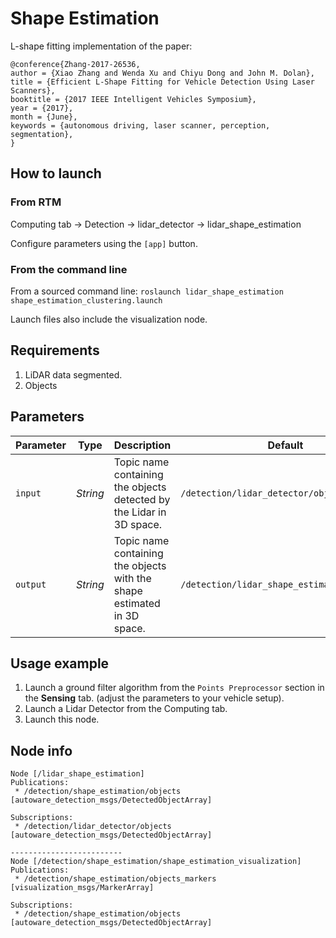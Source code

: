 # Shape Estimation

L-shape fitting implementation of the paper:
```
@conference{Zhang-2017-26536,
author = {Xiao Zhang and Wenda Xu and Chiyu Dong and John M. Dolan},
title = {Efficient L-Shape Fitting for Vehicle Detection Using Laser Scanners},
booktitle = {2017 IEEE Intelligent Vehicles Symposium},
year = {2017},
month = {June},
keywords = {autonomous driving, laser scanner, perception, segmentation},
} 
```

## How to launch

### From RTM
Computing tab -> Detection -> lidar_detector -> lidar_shape_estimation

Configure parameters using the `[app]` button.

### From the command line
From a sourced command line:
`roslaunch lidar_shape_estimation shape_estimation_clustering.launch`

Launch files also include the visualization node.

## Requirements

1. LiDAR data segmented. 
1. Objects 

## Parameters

|Parameter| Type| Description|Default|
----------|-----|--------|---|
|`input`|*String*|Topic name containing the objects detected by the Lidar in 3D space.|`/detection/lidar_detector/objects`|
|`output`|*String*|Topic name containing the objects with the shape estimated in 3D space.|`/detection/lidar_shape_estimation/objects`|

## Usage example

1. Launch a ground filter algorithm from the `Points Preprocessor` section in the **Sensing** tab. (adjust the parameters to your vehicle setup).
1. Launch a Lidar Detector from the Computing tab.
1. Launch this node.

## Node info

```
Node [/lidar_shape_estimation]
Publications: 
 * /detection/shape_estimation/objects [autoware_detection_msgs/DetectedObjectArray]

Subscriptions: 
 * /detection/lidar_detector/objects [autoware_detection_msgs/DetectedObjectArray]
 
-------------------------
Node [/detection/shape_estimation/shape_estimation_visualization]
Publications: 
 * /detection/shape_estimation/objects_markers [visualization_msgs/MarkerArray]

Subscriptions: 
 * /detection/shape_estimation/objects [autoware_detection_msgs/DetectedObjectArray]
```